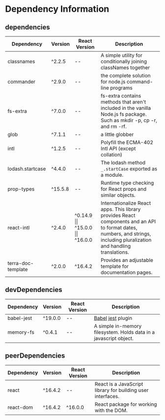 # Dependency Information

## dependencies
| Dependency | Version | React Version | Description |
|-|-|-|-|
| classnames | ^2.2.5 | -- | A simple utility for conditionally joining classNames together |
| commander | ^2.9.0 | -- | the complete solution for node.js command-line programs |
| fs-extra | ^7.0.0 | -- | fs-extra contains methods that aren't included in the vanilla Node.js fs package. Such as mkdir -p, cp -r, and rm -rf. |
| glob | ^7.1.1 | -- | a little globber |
| intl | ^1.2.5 | -- | Polyfill the ECMA-402 Intl API (except collation) |
| lodash.startcase | ^4.4.0 | -- | The lodash method `_.startCase` exported as a module. |
| prop-types | ^15.5.8 | -- | Runtime type checking for React props and similar objects. |
| react-intl | ^2.4.0 | ^0.14.9 \|\| ^15.0.0 \|\| ^16.0.0 | Internationalize React apps. This library provides React components and an API to format dates, numbers, and strings, including pluralization and handling translations. |
| terra-doc-template | ^2.0.0 | ^16.4.2 | Provides an adjustable template for documentation pages. |

## devDependencies
| Dependency | Version | React Version | Description |
|-|-|-|-|
| babel-jest | ^19.0.0 | -- | [Babel](https://github.com/babel/babel) [jest](https://github.com/facebook/jest) plugin |
| memory-fs | ^0.4.1 | -- | A simple in-memory filesystem. Holds data in a javascript object. |

## peerDependencies
| Dependency | Version | React Version | Description |
|-|-|-|-|
| react | ^16.4.2 | -- | React is a JavaScript library for building user interfaces. |
| react-dom | ^16.4.2 | ^16.0.0 | React package for working with the DOM. |
